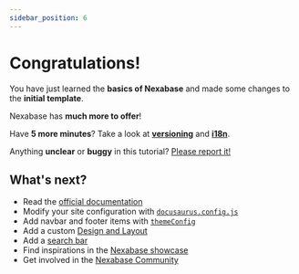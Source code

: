 ```yaml
---
sidebar_position: 6
---
```


# Congratulations!

You have just learned the **basics of Nexabase** and made some changes to the **initial template**.

Nexabase has **much more to offer**!

Have **5 more minutes**? Take a look at **[versioning](../nexabase-extras/manage-docs-versions.md)** and **[i18n](../nexabase-extras/translate-your-site.md)**.

Anything **unclear** or **buggy** in this tutorial? [Please report it!](https://github.com/facebook/docusaurus/discussions/4610)

## What's next?

- Read the [official documentation](https://docusaurus.io/)
- Modify your site configuration with [`docusaurus.config.js`](https://docusaurus.io/docs/api/docusaurus-config)
- Add navbar and footer items with [`themeConfig`](https://docusaurus.io/docs/api/themes/configuration)
- Add a custom [Design and Layout](https://docusaurus.io/docs/styling-layout)
- Add a [search bar](https://docusaurus.io/docs/search)
- Find inspirations in the [Nexabase showcase](https://docusaurus.io/showcase)
- Get involved in the [Nexabase Community](https://docusaurus.io/community/support)
